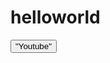 # helloworld
<!DOCTYPE html>
<html>
  <head>

  </head>

<body>
  <a href="https://www.youtube.com/"><button style="red">"Youtube"</button></a>
</body>
</html>
